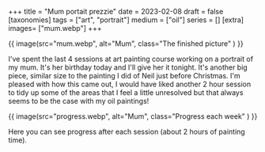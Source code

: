 +++
title = "Mum portait prezzie"
date = 2023-02-08
draft =  false
[taxonomies]
tags = ["art", "portrait"]
medium = ["oil"]
series = []
[extra]
images= ["mum.webp"]
+++

{{ image(src="mum.webp", alt="Mum", class="The finished picture" ) }}

I've spent the last 4 sessions at art painting course working on a portrait of my mum. It's her birthday today and I'll give her it tonight. It's another big piece, similar size to the painting I did of Neil just before Christmas. I'm pleased with how this came out, I would have liked another 2 hour session to tidy up some of the areas that I feel a little unresolved but that always seems to be the case with my oil paintings!

{{ image(src="progress.webp", alt="Mum", class="Progress each week" ) }}

Here you can see progress after each session (about 2 hours of painting time).
